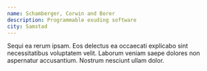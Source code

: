 ```yaml
---
name: Schamberger, Corwin and Borer
description: Programmable exuding software
city: Samstad
---
```

Sequi ea rerum ipsam. Eos delectus ea occaecati explicabo sint necessitatibus voluptatem velit. Laborum veniam saepe dolores non aspernatur accusantium. Nostrum nesciunt ullam dolor.
